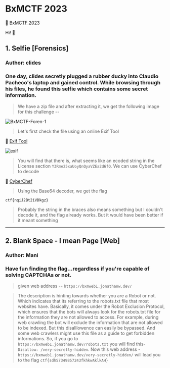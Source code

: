 # BxMCTF 2023

:mushroom: [BxMCTF 2023](https://ctfmgci.jonathanw.dev/contest/bxmctf2023) 

Hi! :wave:

## 1. Selfie [Forensics]

### Author: clides
### One day, clides secretly plugged a rubber ducky into Claudio Pacheco's laptop and gained control. While browsing through his files, he found this selfie which contains some secret information.


>We have a zip file and after extracting it, we get the following image for this challenge --

![BxMCTF-Foren-1](https://github.com/cosmoshivani/BxMCTF-23/assets/47838688/fe844a74-17bd-47c2-8291-f42ae63850a0)

>Let's first check the file using an online Exif Tool

:mushroom: [Exif Tool](https://exif.tools/)

![exif](https://github.com/cosmoshivani/BxMCTF-23/assets/47838688/0f879c61-7992-4323-b8b2-a69c1ec6ad7a)


>You will find that there is, what seems like an ecoded string in the License section ```Y3Rme25xaUoyQnQyaVZEa2d6fQ```. We can use CyberChef to decode

:mushroom: [CyberChef](https://gchq.github.io/CyberChef/)

>Using the Base64 decoder, we get the flag

```ctf{nqiJ2Bt2iVDkgz}```

>Probably the string in the braces also means something but I couldn't decode it, and the flag already works. But it would have been better if it meant something
 
 ---
 
 ## 2. Blank Space - I mean Page [Web]
 ### Author: Mani
 ### Have fun finding the flag…regardless if you're capable of solving CAPTCHAs or not.
 

>given web address --  ```https://bxmweb1.jonathanw.dev/```

>The description is hinting towards whether you are a Robot or not. Which indicates that its referring to the robots.txt file that most websites have. Basically, it comes under the Robot Exclusion Protocol, which ensures that the bots will always look for the robots.txt file for the information they are not allowed to access. For example, during web crawling the bot will exclude the information that are not allowed to be indexed. But this disalllowence can easily be bypassed. And some web crawlers might use this file as a guide to get forbidden informations. So, if you go to ```https://bxmweb1.jonathanw.dev/robots.txt``` you will find this- ```Disallow: /very-secretly-hidden```. Now this web address - ```https://bxmweb1.jonathanw.dev/very-secretly-hidden/``` will lead you to the flag ```ctf{sdh57349857243fkhkwAklkAH} ```



 

